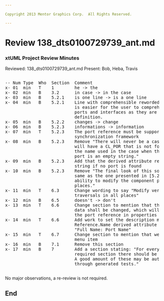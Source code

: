 ```yaml
---
 
Copyright 2013 Mentor Graphics Corp.  All Rights Reserved.

---
```


# Review 138_dts0100729739_ant.md
### xtUML Project Review Minutes

Reviewed:  138_dts0100729739_ant.md
Present:  Bob, Heba, Travis

<pre>

-- Num Type  Who  Section  Comment
x- 01  min   T    1        he -> the
x- 02  min   B    3.2      in case -> in the case
x- 03  min   B    5.2.1    is one line -> is a one line
x- 04  min   B    5.2.1    Line with comprehensible reworded to:  The new view
                           is easier for the user to comprehend because it shows
                           ports and interfaces as they are shown in the
                           definition.
x- 05  min   B    5.2.2    changes -> change
x- 06  min   B    5.2.3    informations -> information
x- 07  min   T    5.2.3    The port reference must be supported in the
                           synchronization framework
x- 08  min   B    5.2.3    Remove "There will never be a case where the model
                           will have a CL_POR that is not formalized, therefore
                           the name used in the case when there is no associated
                           port is an empty string."
x- 09  min   B    5.2.3    Add that the derived attribute returns an empty
                           string if no port is found
x- 10  min   B    5.2.3    Remove "The final look of this solution will be the
                           same as the one presented in [5.2.1], without the
                           ability to modify the component port in multiple
                           places."
x- 11  min   T    6.3      Change wording to say "Modify verifier to use the new
                           traversals in all places"
x- 12  min   B    6.5      doesn't -> don't
x- 13  min   T    6.6      Change section to mention that the ooaofooa_hierarchy
                           data shall be changed, which will allow support for
                           the port reference in properties and compare.
x- 14  min   T    6.6      Add work to set the description marking of the Port
                           Reference.Name derived attribute to:
                           "Full Name: Port Name"
x- 15  min   T    6.7      Change section to mention that we will add a delete
                           menu item
x- 16  min   B    7.1      Remove this section
x- 17  min   B    7        Add a section stating: "For every item in the work
                           required section there should be an associated test.
                           A good amount of these may be automatically added
                           through generated tests." 

</pre>
   
No major observations, a re-review is not required.

End
---
